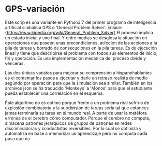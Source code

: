 # GPS-variación

Esté scrip es una variante en Python3.7 del primer programa de inteligencia artificial simbólica GPS o 'General Problem Solver'.
Enlace: {https://es.wikipedia.org/wiki/General_Problem_Solver}
El proceso implica un estado inicial y uno final. Y entre medias se desglosa la situación en operaciones que poseen unas
precondiciones,  adiccion de las acciones a la pila de tareas y borrado de consecuciones en la pila tareas. Es de ejecución lineal y
tiene que describirse el problema con todos sus elementos de inicio, fin y operación. Es una implementación mecánica del proceso
divide y venceras.

Las dos únicas variates para mejorar su comprensión a hispanohablantes es el comentar los pasos a ejecutar y darle un
retraso realista de medio segúndo por operación para que la simulación sea similar. También en los archivos json 
se ha traducido 'Monkeys' a 'Monos' para que el estudiante pueda establecer una correlación en el esquema.

Éste algoritmo no es optimo porque frente a un problema real sufriría de explosión combinatoria y la subdivisión de tareas
sería tal que entonces jamas terminaría su tarea en el mundo real. A parte de usar la metáfora erronea de el cerebro cómo
computador. Porque el cerebro no computa, almacena patrones jerarquicos de grupos de patrones en redes discriminadoras y
conductistas reversibles. Por lo cual se optimiza y automatiza en base a memorizar un aprendizaje pero no computa
cada paso que da.

